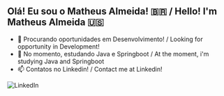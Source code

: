 ## Olá! Eu sou o Matheus Almeida! 🇧🇷 / Hello! I'm Matheus Almeida 🇺🇸

- 🔭 Procurando oportunidades em Desenvolvimento! / Looking for opportunity in Development!
- 🌱 No momento, estudando Java e Springboot / At the moment, i'm studying Java and Springboot
- 📫 Contatos no Linkedin! / Contact me at Linkedin! 

<div
   
  
  <a href="https://www.linkedin.com/in/matheusalmeida-/" target="_blank">
    <img src="https://img.shields.io/badge/LinkedIn-0077B5?style=for-the-badge&logo=linkedin&logoColor=white" 
    class="media-object img-responsive img-thumbnail" alt="LinkedIn">
</a>
  
</div>

##
